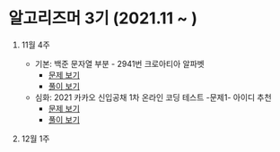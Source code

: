 # 알고리즈머 3기 (2021.11 ~ )


1. 11월 4주
   * 기본: 백준 문자열 부분 - 2941번 크로아티아 알파벳 
     * [문제 보기](https://www.acmicpc.net/problem/2941)
     * [풀이 보기](https://github.com/jihoon289/PROGRAMMERS/blob/main/11.27/%ED%81%AC%EB%A1%9C%EC%95%84%ED%8B%B0%EC%95%84%EC%95%8C%ED%8C%8C%EB%B2%B3)
   * 심화: 2021 카카오 신입공채 1차 온라인 코딩 테스트 -문제1- 아이디 추천
     * [문제 보기](https://www.acmicpc.net/problem/2941)
     * [풀이 보기](https://github.com/jihoon289/PROGRAMMERS/blob/main/11.27/%ED%81%AC%EB%A1%9C%EC%95%84%ED%8B%B0%EC%95%84%EC%95%8C%ED%8C%8C%EB%B2%B3)

2. 12월 1주
